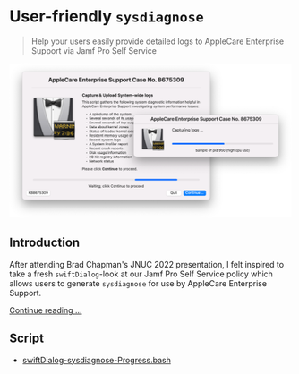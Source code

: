 # User-friendly `sysdiagnose`

> Help your users easily provide detailed logs to AppleCare Enterprise Support via Jamf Pro Self Service

![sysdiagnose Progress)](images/sysdiagnose_Progress.png "sysdiagnose Progress)")

## Introduction
After attending Brad Chapman's JNUC 2022 presentation, I felt inspired to take a fresh `swiftDialog`-look at our Jamf Pro Self Service policy which allows users to generate `sysdiagnose` for use by AppleCare Enterprise Support.

[Continue reading …](https://snelson.us/2022/10/user-friendly-sysdiagnose/)

## Script
- [swiftDialog-sysdiagnose-Progress.bash](swiftDialog-sysdiagnose-Progress.bash)
